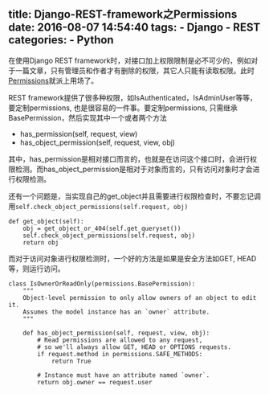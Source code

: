 title: Django-REST-framework之Permissions
date: 2016-08-07 14:54:40
tags:
    - Django
    - REST
categories:
    - Python
---
在使用Django REST framework时，对接口加上权限限制是必不可少的，例如对于一篇文章，只有管理员和作者才有删除的权限，其它人只能有读取权限。此时[Permissions](
http://www.django-rest-framework.org/api-guide/permissions/)就派上用场了。

REST framework提供了很多种权限，如IsAuthenticated，IsAdminUser等等，要定制permissions, 也是很容易的一件事。要定制permissions, 只需继承BasePermission，然后实现其中一个或者两个方法
* has_permission(self, request, view)
* has_object_permission(self, request, view, obj)

其中，has_permission是相对接口而言的，也就是在访问这个接口时，会进行权限检测。而has_object_permission是相对于对象而言的，只有访问对象时才会进行权限检测。

还有一个问题是，当实现自己的get_object并且需要进行权限检查时，不要忘记调用`self.check_object_permissions(self.request, obj)`
```
def get_object(self):
    obj = get_object_or_404(self.get_queryset())
    self.check_object_permissions(self.request, obj)
    return obj
```

而对于访问对象进行权限检测时，一个好的方法是如果是安全方法如GET, HEAD等，则运行访问。
```
class IsOwnerOrReadOnly(permissions.BasePermission):
    """
    Object-level permission to only allow owners of an object to edit it.
    Assumes the model instance has an `owner` attribute.
    """

    def has_object_permission(self, request, view, obj):
        # Read permissions are allowed to any request,
        # so we'll always allow GET, HEAD or OPTIONS requests.
        if request.method in permissions.SAFE_METHODS:
            return True

        # Instance must have an attribute named `owner`.
        return obj.owner == request.user
```

